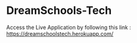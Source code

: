 # DreamSchools-Tech

Access the Live Application by following this link : https://dreamschoolstech.herokuapp.com/
